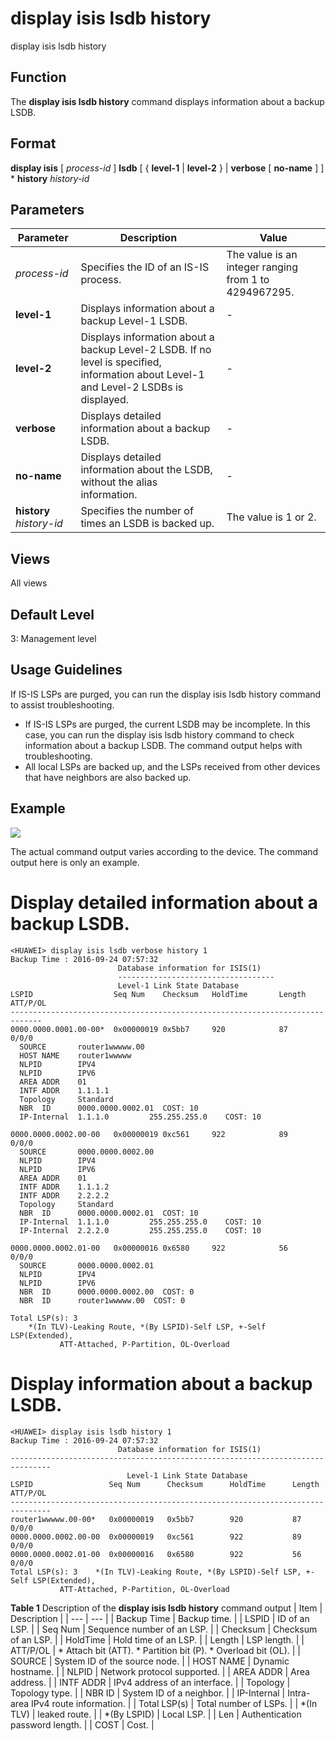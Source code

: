display isis lsdb history
=========================

display isis lsdb history

Function
--------



The **display isis lsdb history** command displays information about a backup LSDB.




Format
------

**display isis** [ *process-id* ] **lsdb** [ { **level-1** | **level-2** } | **verbose** [ **no-name** ] ] \* **history** *history-id*


Parameters
----------

| Parameter | Description | Value |
| --- | --- | --- |
| *process-id* | Specifies the ID of an IS-IS process. | The value is an integer ranging from 1 to 4294967295. |
| **level-1** | Displays information about a backup Level-1 LSDB. | - |
| **level-2** | Displays information about a backup Level-2 LSDB.  If no level is specified, information about Level-1 and Level-2 LSDBs is displayed. | - |
| **verbose** | Displays detailed information about a backup LSDB. | - |
| **no-name** | Displays detailed information about the LSDB, without the alias information. | - |
| **history** *history-id* | Specifies the number of times an LSDB is backed up. | The value is 1 or 2. |



Views
-----

All views


Default Level
-------------

3: Management level


Usage Guidelines
----------------

If IS-IS LSPs are purged, you can run the display isis lsdb history command to assist troubleshooting.

* If IS-IS LSPs are purged, the current LSDB may be incomplete. In this case, you can run the display isis lsdb history command to check information about a backup LSDB. The command output helps with troubleshooting.
* All local LSPs are backed up, and the LSPs received from other devices that have neighbors are also backed up.

Example
-------

![](../public_sys-resources/note_3.0-en-us.png) 

The actual command output varies according to the device. The command output here is only an example.


# Display detailed information about a backup LSDB.
```
<HUAWEI> display isis lsdb verbose history 1
Backup Time : 2016-09-24 07:57:32                         
                        Database information for ISIS(1)
                        -----------------------------------
                        Level-1 Link State Database
LSPID                  Seq Num    Checksum   HoldTime       Length   ATT/P/OL
-----------------------------------------------------------------------------
0000.0000.0001.00-00*  0x00000019 0x5bb7     920            87       0/0/0
  SOURCE       router1wwwww.00
  HOST NAME    router1wwwww
  NLPID        IPV4
  NLPID        IPV6
  AREA ADDR    01
  INTF ADDR    1.1.1.1
  Topology     Standard
  NBR  ID      0000.0000.0002.01  COST: 10
  IP-Internal  1.1.1.0         255.255.255.0    COST: 10

0000.0000.0002.00-00   0x00000019 0xc561     922            89       0/0/0
  SOURCE       0000.0000.0002.00
  NLPID        IPV4
  NLPID        IPV6
  AREA ADDR    01
  INTF ADDR    1.1.1.2
  INTF ADDR    2.2.2.2
  Topology     Standard
  NBR  ID      0000.0000.0002.01  COST: 10
  IP-Internal  1.1.1.0         255.255.255.0    COST: 10
  IP-Internal  2.2.2.0         255.255.255.0    COST: 10

0000.0000.0002.01-00   0x00000016 0x6580     922            56       0/0/0
  SOURCE       0000.0000.0002.01
  NLPID        IPV4
  NLPID        IPV6
  NBR  ID      0000.0000.0002.00  COST: 0
  NBR  ID      router1wwwww.00  COST: 0

Total LSP(s): 3
    *(In TLV)-Leaking Route, *(By LSPID)-Self LSP, +-Self LSP(Extended),
           ATT-Attached, P-Partition, OL-Overload

```

# Display information about a backup LSDB.
```
<HUAWEI> display isis lsdb history 1
Backup Time : 2016-09-24 07:57:32                         
                        Database information for ISIS(1)                        
-------------------------------------------------------------------------------
                          Level-1 Link State Database
LSPID                 Seq Num      Checksum      HoldTime      Length  ATT/P/OL
-------------------------------------------------------------------------------
router1wwwww.00-00*   0x00000019   0x5bb7        920           87      0/0/0   
0000.0000.0002.00-00  0x00000019   0xc561        922           89      0/0/0   
0000.0000.0002.01-00  0x00000016   0x6580        922           56      0/0/0   
Total LSP(s): 3    *(In TLV)-Leaking Route, *(By LSPID)-Self LSP, +-Self LSP(Extended),
           ATT-Attached, P-Partition, OL-Overload

```

**Table 1** Description of the **display isis lsdb history** command output
| Item | Description |
| --- | --- |
| Backup Time | Backup time. |
| LSPID | ID of an LSP. |
| Seq Num | Sequence number of an LSP. |
| Checksum | Checksum of an LSP. |
| HoldTime | Hold time of an LSP. |
| Length | LSP length. |
| ATT/P/OL | * Attach bit (ATT). * Partition bit (P). * Overload bit (OL). |
| SOURCE | System ID of the source node. |
| HOST NAME | Dynamic hostname. |
| NLPID | Network protocol supported. |
| AREA ADDR | Area address. |
| INTF ADDR | IPv4 address of an interface. |
| Topology | Topology type. |
| NBR ID | System ID of a neighbor. |
| IP-Internal | Intra-area IPv4 route information. |
| Total LSP(s) | Total number of LSPs. |
| \*(In TLV) | leaked route. |
| \*(By LSPID) | Local LSP. |
| Len | Authentication password length. |
| COST | Cost. |